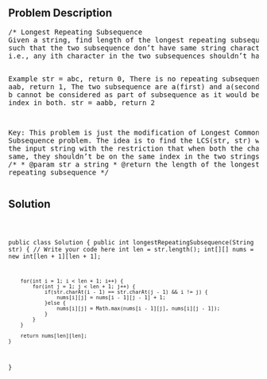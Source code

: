 <!--
<style>
  body { font-family: Arial, sans-serif; }
  .container { max-width: 100%; margin: 0 auto; padding: 10px; }
  .comment-block { background-color: #f9f9f9; padding: 10px; border-left: 5px solid #ccc; max-width: 200px; margin: 20px auto; overflow-wrap: break-word; white-space: pre-wrap; }
  .code-block { background-color: #f4f4f4; padding: 10px; border: 1px solid #ddd; max-width: 50%; margin: 20px auto; overflow-wrap: break-word; white-space: pre-wrap; }
</style>
-->

<div class='container'>
<h2>Problem Description</h2>
<div class='comment-block'>
<pre>
/* Longest Repeating Subsequence
Given a string, find length of the longest repeating subsequence 
such that the two subsequence don’t have same string character at same position, 
i.e., any ith character in the two subsequences shouldn’t have the same index in the original string.

Example
str = abc, return 0, There is no repeating subsequence
str = aab, return 1, The two subsequence are a(first) and a(second). 
Note that b cannot be considered as part of subsequence as it would be at same index in both.
str = aabb, return 2


Key: This problem is just the modification of Longest Common Subsequence problem. 
The idea is to find the LCS(str, str) where str is the input string with the restriction 
that when both the characters are same, they shouldn’t be on the same index in the two strings.
*/
    /**
     * @param str a string
     * @return the length of the longest repeating subsequence
     */
</pre>
</div>

<h2>Solution</h2>
<div class='code-block'>
<pre><code class='language-java'>

public class Solution {
    public int longestRepeatingSubsequence(String str) {
        // Write your code here
        int len = str.length();
        int[][] nums = new int[len + 1][len + 1];
        
        for(int i = 1; i < len + 1; i++) {
            for(int j = 1; j < len + 1; j++) {
                if(str.charAt(i - 1) == str.charAt(j - 1) && i != j) {
                    nums[i][j] = nums[i - 1][j - 1] + 1;
                }else {
                    nums[i][j] = Math.max(nums[i - 1][j], nums[i][j - 1]);
                }
            }
        }
        
        return nums[len][len];
    }
}</code></pre>
</div>
</div>
